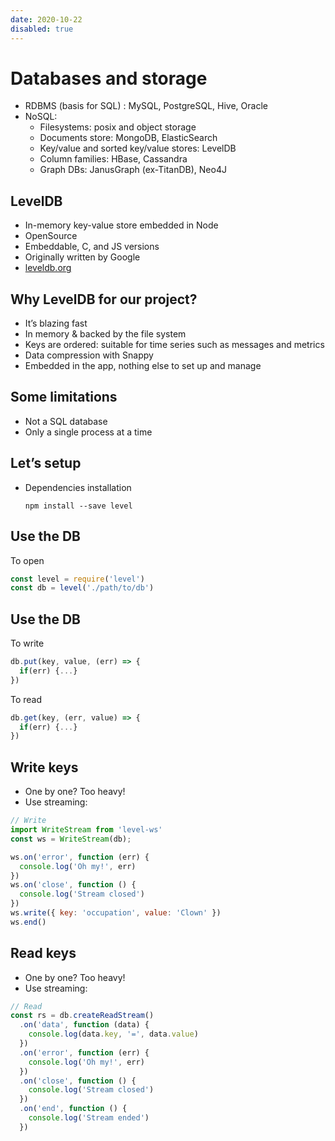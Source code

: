 ```yaml
---
date: 2020-10-22
disabled: true
---
```


# Databases and storage

* RDBMS (basis for SQL) : MySQL, PostgreSQL, Hive, Oracle
* NoSQL:
  * Filesystems: posix and object storage
  * Documents store: MongoDB, ElasticSearch
  * Key/value and sorted key/value stores: LevelDB
  * Column families: HBase, Cassandra
  * Graph DBs: JanusGraph (ex-TitanDB), Neo4J

## LevelDB

* In-memory key-value store embedded in Node
* OpenSource
* Embeddable, C, and JS versions
* Originally written by Google
* [leveldb.org](http://leveldb.org)

## Why LevelDB for our project?

* It’s blazing fast
* In memory & backed by the file system
* Keys are ordered: suitable for time series such as messages and metrics
* Data compression with Snappy
* Embedded in the app, nothing else to set up and manage

## Some limitations

* Not a SQL database
* Only a single process at a time

## Let’s setup

* Dependencies installation
  ```shell
  npm install --save level
  ```

## Use the DB

To open

```javascript
const level = require('level')
const db = level('./path/to/db')
```

## Use the DB

To write

```javascript
db.put(key, value, (err) => {
  if(err) {...}
})
```

To read

```javascript
db.get(key, (err, value) => {
  if(err) {...}
})
```

## Write keys

* One by one? Too heavy!
* Use streaming:

```javascript
// Write
import WriteStream from 'level-ws'
const ws = WriteStream(db);

ws.on('error', function (err) {
  console.log('Oh my!', err)
})
ws.on('close', function () {
  console.log('Stream closed')
})
ws.write({ key: 'occupation', value: 'Clown' })
ws.end()
```

## Read keys

* One by one? Too heavy!
* Use streaming:

```javascript
// Read
const rs = db.createReadStream()
  .on('data', function (data) {
    console.log(data.key, '=', data.value)
  })
  .on('error', function (err) {
    console.log('Oh my!', err)
  })
  .on('close', function () {
    console.log('Stream closed')
  })
  .on('end', function () {
    console.log('Stream ended')
  })
```
